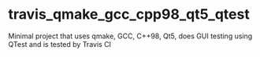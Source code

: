 # travis_qmake_gcc_cpp98_qt5_qtest
Minimal project that uses qmake, GCC, C++98, Qt5, does GUI testing using QTest and is tested by Travis CI
